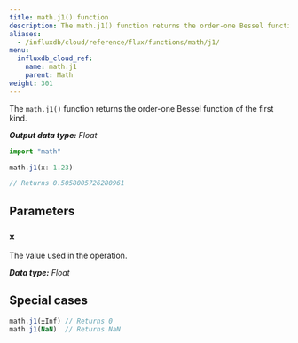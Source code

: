 ```yaml
---
title: math.j1() function
description: The math.j1() function returns the order-one Bessel function of the first kind.
aliases:
  - /influxdb/cloud/reference/flux/functions/math/j1/
menu:
  influxdb_cloud_ref:
    name: math.j1
    parent: Math
weight: 301
---
```


The `math.j1()` function returns the order-one Bessel function of the first kind.

_**Output data type:** Float_

```js
import "math"

math.j1(x: 1.23)

// Returns 0.5058005726280961
```

## Parameters

### x
The value used in the operation.

_**Data type:** Float_

## Special cases
```js
math.j1(±Inf) // Returns 0
math.j1(NaN)  // Returns NaN
```
